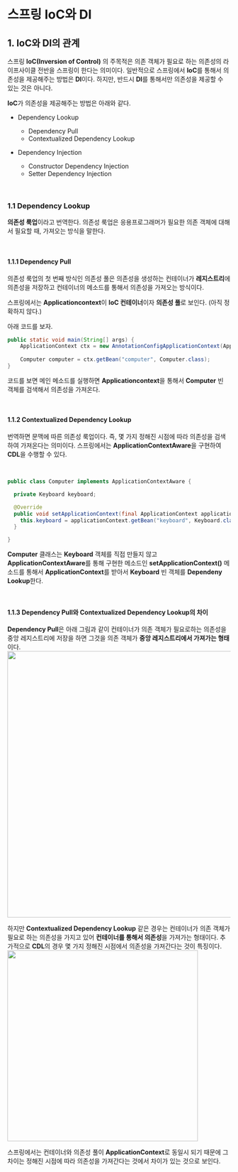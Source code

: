 # 스프링 IoC와 DI

## 1. IoC와 DI의 관계

스프링 **IoC(Inversion of Control)** 의 주목적은 의존 객체가 필요로 하는 의존성의 라이프사이클 전반을 스프링이 한다는 의미이다. 일반적으로 스프링에서 **IoC**를 통해서 의존성을 제공해주는 방법은 **DI**이다. 하지만, 반드시 **DI**를 통해서만 의존성을 제공할 수 있는 것은 아니다.

**IoC**가 의존성을 제공해주는 방법은 아래와 같다.

- Dependency Lookup
  - Dependency Pull
  - Contextualized Dependency Lookup

- Dependency Injection
  - Constructor Dependency Injection
  - Setter Dependency Injection

<br>

### 1.1 Dependency Lookup

**의존성 룩업**이라고 번역한다. 의존성 룩업은 응용프로그래머가 필요한 의존 객체에 대해서 필요할 때, 가져오는 방식을 말한다.

<br>

#### 1.1.1 Dependency Pull

의존성 룩업의 첫 번째 방식인 의존성 풀은 의존성을 생성하는 컨테이너가 **레지스트리**에 의존성을 저장하고 컨테이너의 메소드를 통해서 의존성을 가져오는 방식이다.

스프링에서는 **Applicationcontext**이 **IoC 컨테이너**이자 **의존성 풀**로 보인다. (아직 정확하지 않다.)

아래 코드를 보자.

```java
public static void main(String[] args) {
    ApplicationContext ctx = new AnnotationConfigApplicationContext(AppContext.class);
    
    Computer computer = ctx.getBean("computer", Computer.class);
}
```

코드를 보면 메인 메소드를 실행하면 **Applicationcontext**을 통해서 **Computer** 빈 객체를 검색해서 의존성을 가져온다.

<br>

#### 1.1.2 Contextualized Dependency Lookup

번역하면 문맥에 따른 의존성 룩업이다. 즉, 몇 가지 정해진 시점에 따라 의존성을 검색하여 가져온다는 의미이다. 스프링에서는 **ApplicationContextAware**을 구현하여 **CDL**을 수행할 수 있다.

<br>

```java
public class Computer implements ApplicationContextAware {

  private Keyboard keyboard;

  @Override
  public void setApplicationContext(final ApplicationContext applicationContext) throws BeansException {
    this.keyboard = applicationContext.getBean("keyboard", Keyboard.class);
  }

}
```

**Computer** 클래스는 **Keyboard** 객체를 직접 만들지 않고 **ApplicationContextAware**를 통해 구현한 메소드인 **setApplicationContext()** 메소드를 통해서 **ApplicationContext**를 받아서 **Keyboard** 빈 객체를 **Dependeny Lookup**한다.

<br>

#### 1.1.3 Dependency Pull와 Contextualized Dependency Lookup의 차이

**Dependency Pull**은 아래 그림과 같이 컨테이너가 의존 객체가 필요로하는 의존성을 중앙 레지스트리에 저장을 하면 그것을 의존 객체가 **중앙 레지스트리에서 가져가는 형태**이다.  
<img src="https://imgur.com/BCZ8syM.png" width="600" >

하지만 **Contextualized Dependency Lookup** 같은 경우는 컨테이너가 의존 객체가 필요로 하는 의존성을 가지고 있어 **컨테이너를 통해서 의존성**을 가져가는 형태이다.
추가적으로 **CDL**의 경우 몇 가지 정해진 시점에서 의존성을 가져간다는 것이 특징이다.   
<img src="https://imgur.com/oy7swo6.png" width="430" >

스프링에서는 컨테이너와 의존성 풀이 **ApplicationContext**로 동일시 되기 때문에 그 차이는 정해진 시점에 따라 의존성을 가져간다는 것에서 차이가 있는 것으로 보인다.